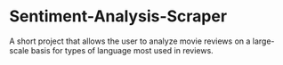 # Sentiment-Analysis-Scraper
A short project that allows the user to analyze movie reviews on a large-scale basis for types of language most used in reviews.
